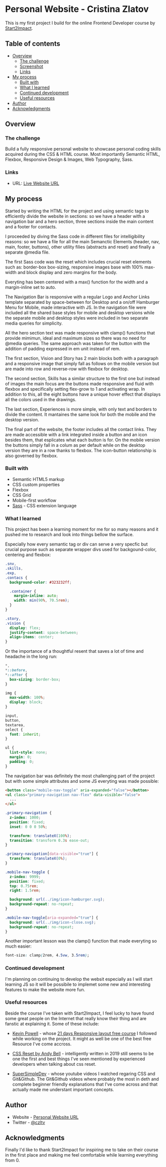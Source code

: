 # Personal Website - Cristina Zlatov

This is my first project I build for the online Frontend Developer course by [Start2Impact](https://www.start2impact.it/).

## Table of contents

- [Overview](#overview)
  - [The challenge](#the-challenge)
  - [Screenshot](#screenshot)
  - [Links](#links)
- [My process](#my-process)
  - [Built with](#built-with)
  - [What I learned](#what-i-learned)
  - [Continued development](#continued-development)
  - [Useful resources](#useful-resources)
- [Author](#author)
- [Acknowledgments](#acknowledgments)

## Overview

### The challenge

Build a fully responsive personal website to showcase personal coding skills acquired during the CSS & HTML course. Most importantly Semantic HTML, Flexbox, Responsive Design & Images, Web Typography, Sass.

### Links

- URL: [Live Website URL](https://c-zltv.github.io/html-css-website/)

## My process

Started by writing the HTML for the project and using semantic tags to efficiently divide the website in sections: so we have a header with a navigation bar and a hero section, three sections inside the main content and a footer for contacts.

I proceeded by diving the Sass code in different files for intelligibility reasons: so we have a file for all the main Semanctic Elements (header, nav, main, footer, buttons), other utility filies (abstracts and reset) and finally a separate @media file.

The first Sass code was the reset which includes crucial reset elements such as: border-box box-sizing, responsive images base with 100% max-width and block display and zero margins for the body.

Everyting has been centered with a max() function for the width and a margin-inline set to auto.

The Navigation Bar is responsive with a regular Logo and Anchor Links template separated by space-between for Desktop and a on/off Hamburger Menu for Mobile, made interactive with JS. In the navigation file were included all the shared base styles for mobile and desktop versions while the separate mobile and desktop styles were included in two separate media queries for simplicity.

All the hero section text was made responsive with clamp() functions that provide mimimun, ideal and maximum sizes so there was no need for @media queries. The same approach was taken for the button with the addition of padding expressed in em unit instead of rem.

The first section, Vision and Story has 2 main blocks both with a paragraph and a responsive image that simply fall as follows on the mobile version but are made into row and reverse-row with flexbox for desktop.

The second section, Skills has a similar structure to the first one but instead of images the main focus are the buttons made responsive and fluid with flexbox and specifically setting flex-grow to 1 and activating wrap. In addition to this, all the eight buttons have a unique hover effect that displays all the colors used in the drawings.

The last section, Experiences is more simple, with only text and borders to divide the content. It mantaines the same look for both the mobile and the desktop version.

The final part of the website, the footer includes all the contact links. They are made accessible with a link integrated inside a button and an icon besides them, that esplicates what each button is for. On the mobile version the buttons simply fall in a colum as per default while on the desktop version they are in a row thanks to flexbox. The icon-button relationship is also governed by flexbox.

### Built with

- Semantic HTML5 markup
- CSS custom properties
- Flexbox
- CSS Grid
- Mobile-first workflow
- [Sass](https://sass-lang.com/) - CSS extension language

### What I learned

This project has been a learning moment for me for so many reasons and it pushed me to research and look into things bellow the surface.

Especially how every semantic tag or div can serve a very specfic but crucial purpose such as separate wrapper divs used for backgound-color, centering and flexbox:

```css
.snv,
.skills,
.exp,
.contacs {
  background-color: #323232ff;

  .container {
    margin-inline: auto;
    width: min(90%, 70.5rem);
  }
}

.story,
.vision {
  display: flex;
  justify-content: space-between;
  align-items: center;
}
```

Or the importance of a thoughtful resent that saves a lot of time and headache in the long run:

```css
*,
*::before,
*::after {
  box-sizing: border-box;
}

img {
  max-width: 100%;
  display: block;
}

input,
button,
textarea,
select {
  font: inherit;
}

ul {
  list-style: none;
  margin: 0;
  padding: 0;
}
```

The navigation bar was definitely the most challenging part of the project but with some simple attributes and some JS everyting was made possible:

```html
<button class="mobile-nav-toggle" aria-expanded="false"></button>
<ul class="primary-navigation nav-flex" data-visible="false">
  ...
</ul>
```

```css
.primary-navigation {
  z-index: 1000;
  position: fixed;
  inset: 0 0 0 50%;

  transform: translateX(100%);
  transition: transform 0.3s ease-out;
}

.primary-navigation[data-visible="true"] {
  transform: translateX(0%);
}

.mobile-nav-toggle {
  z-index: 9999;
  position: fixed;
  top: 0.75rem;
  right: 1.5rem;

  background: url(../img/icon-hamburger.svg);
  background-repeat: no-repeat;
}

.mobile-nav-toggle[aria-expanded="true"] {
  background: url(../img/icon-close.svg);
  background-repeat: no-repeat;
}
```

Another important lesson was the clamp() function that made everyting so much easier:

```css
font-size: clamp(2rem, 4.5vw, 3.5rem);
```

### Continued development

I'm planning on continuing to develop the websit especially as I will start learning JS so it will be possibile to implemet some new and interesting features to make the website more fun.

### Useful resources

Beside the course I've taken with Start2Impact, I feel lucky to have found some great people on the Internet that really know their thing and are fanstic at explaining it. Some of these include:

- [Kevin Powell](https://www.youtube.com/@KevinPowell) - whose [21 days Responsive layout free course](https://courses.kevinpowell.co/view/courses/conquering-responsive-layouts) I followed while working on the project. It might as well be one of the best free Resource I've come accross.

- [CSS Reset by Andy Bell](https://piccalil.li/blog/a-modern-css-reset/) - intelligently written in 2019 still seems to be one the first and best things I've seen mentioned by experienced developers when talking about css reset.

- [SuperSimpleDev](https://www.youtube.com/@SuperSimpleDev) - whose youtube videos I watched regaring CSS and Git&Github. The Git&Github videos where probably the most in deth and complete beginner friendly explanations that I've come across and that actually made me understant important concepts.

## Author

- Website - [Personal Website URL](https://c-zltv.github.io/personal-website/)
- Twitter - [@czltv](https://twitter.com/czltv)

## Acknowledgments

Finally I'd like to thank Start2Impact for inspiring me to take on their course in the first place and making me feel comfortable while learning everything from 0.
